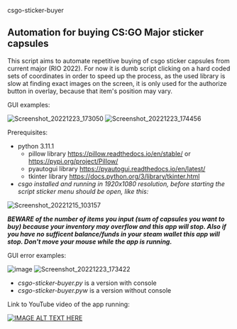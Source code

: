csgo-sticker-buyer
## Automation for buying CS:GO Major sticker capsules

This script aims to automate repetitive buying of csgo sticker capsules from current major (RIO 2022). For now it is dumb script clicking on a hard coded sets of coordinates in order to speed up the process, as the used library is slow at finding exact images on the screen, it is only used for the authorize button in overlay, because that item's position may vary.

GUI examples:

![Screenshot_20221223_173050](https://user-images.githubusercontent.com/73882365/209372299-118efaa1-6094-4d98-aaac-ae1f6d99cc29.png)
![Screenshot_20221223_174456](https://user-images.githubusercontent.com/73882365/209372348-49291a33-75e6-4c08-a272-50b98bb834c9.png)

Prerequisites:
- python 3.11.1 
  - pillow library https://pillow.readthedocs.io/en/stable/ or https://pypi.org/project/Pillow/
  - pyautogui library https://pyautogui.readthedocs.io/en/latest/
  - tkinter library https://docs.python.org/3/library/tkinter.html
- *csgo installed and running in 1920x1080 resolution, before starting the script sticker menu should be open, like this:*

![Screenshot_20221215_103157](https://user-images.githubusercontent.com/73882365/207824089-2090760e-94a3-4c9f-9ecc-89ffba6291ac.png)

***BEWARE of the number of items you input (sum of capsules you want to buy) because your inventory may overflow and this app will stop. Also if you have no sufficent balance/funds in your steam wallet this app will stop. Don't move your mouse while the app is running.***

GUI error examples:

![image](https://user-images.githubusercontent.com/73882365/209372493-cbf8d4ec-39c3-490e-8886-2813ed0c600e.png)
![Screenshot_20221223_173422](https://user-images.githubusercontent.com/73882365/209372334-fe61a28e-a74d-41d8-a05b-4036e57f148d.png)

- *csgo-sticker-buyer.py* is a version with console    
- *csgo-sticker-buyer.pyw* is a version without console

Link to YouTube video of the app running:

[![IMAGE ALT TEXT HERE](https://img.youtube.com/vi/w9QcKshCkaQ/0.jpg)](https://youtu.be/w9QcKshCkaQ)



